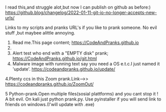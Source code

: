 I read this,and struggle alot,but now I can publish on github as before:)
https://github.blog/changelog/2022-01-11-git-io-no-longer-accepts-new-urls/

Links to my scripts and pranks URL's if you like to prank someone.
No evil stuff ,but  maybee alittle annoying.

1. Read me.This page content; https://CodeAndPranks.github.io
2. 
3. Alert test who end with a  "EMPTY disk" prank; https://CodeAndPranks.github.io/git.html
4. Malware image with running text say you need a OS e.t.c.I just named it 'update'. https://codeandpranks.github.io/update/

4.Plenty ccs in this Zoom prank.Link-->> https://codeandpranks.github.io/ZoomOut/

5 Python-prank.Open multiple files(sosial plattforms) and you cant stop it ! A bit evil.
On kali just python prank.py.
Use pyinstaller if you will send link to friends on windows.(I'will update with .exe)
